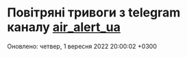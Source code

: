 # Повітряні тривоги з telegram каналу [air_alert_ua](https://t.me/air_alert_ua)

Оновлено:
четвер, 1 вересня 2022 20:00:02 +0300
